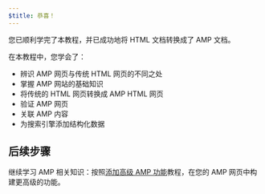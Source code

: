 ```yaml
---
$title: 恭喜！
---
```


您已顺利学完了本教程，并已成功地将 HTML 文档转换成了 AMP 文档。

在本教程中，您学会了：

- 辨识 AMP 网页与传统 HTML 网页的不同之处
- 掌握 AMP 网站的基础知识
- 将传统的 HTML 网页转换成 AMP HTML 网页
- 验证 AMP 网页
- 关联 AMP 内容
- 为搜索引擎添加结构化数据

## 后续步骤

继续学习 AMP 相关知识：按照[添加高级 AMP 功能](../../../../documentation/guides-and-tutorials/start/add_advanced/index.md)教程，在您的 AMP 网页中构建更高级的功能。
